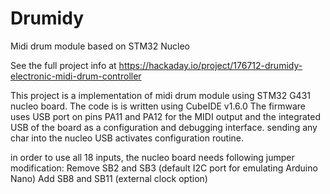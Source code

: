 # Drumidy
Midi drum module based on STM32 Nucleo

See the full project info at https://hackaday.io/project/176712-drumidy-electronic-midi-drum-controller

This project is a implementation of midi drum module using STM32 G431 nucleo board.
The code is is written using CubeIDE v1.6.0
The firmware uses USB port on pins PA11 and PA12 for the MIDI output and the integrated USB of the board as a configuration and debugging interface.
sending any char into the nucleo USB activates configuration routine.

in order to use all 18 inputs, the nucleo board needs following jumper modification:
Remove SB2 and SB3 (default I2C port for emulating Arduino Nano)
Add SB8 and SB11 (external clock option)
